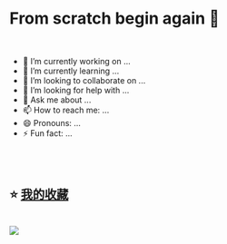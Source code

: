 # From scratch begin again 🧩

<br/>

- 🔭 I’m currently working on ...
- 🌱 I’m currently learning ...
- 👯 I’m looking to collaborate on ...
- 🤔 I’m looking for help with ...
- 💬 Ask me about ...
- 📫 How to reach me: ...
- 😄 Pronouns: ...
- ⚡ Fun fact: ...

<br/>
<br/>

## ⭐️ [我的收藏](https://github.com/likang00?tab=stars)

<br/>

<a href="https://github.com/MLEveryday/100-Days-Of-ML-Code">
  <img align="left" src="https://github-readme-stats.vercel.app/api/pin/?username=MLEveryday&repo=100-Days-Of-ML-Code" />
</a>
